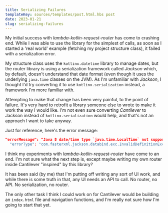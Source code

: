 ```yaml
---
title: Serializing Failures
templateKey: sources/templates/post.html.hbs post
date: 2023-01-21
slug: serializing-failures
---
```

My initial success with _lambda-kotlin-request-router_ has come to crashing end. While I was able to use the library for the simplest of calls, as soon as I started a 'real world' example (fetching my project structure class), it failed with a serialization error.

My structure class uses the `kotlinx.datetime` library to manage dates, but the router library is using a serialization framework called _Jackson_ which, by default, doesn't understand that date format (even though it uses the underlying `java.time` classes on the JVM). As I'm unfamiliar with _Jackson_, I thought I'd try converting it to use `kotlinx.serialization` instead, a framework I'm more familiar with.

Attempting to make that change has been very painful, to the point of failure. It's very hard to retrofit a library someone else to wrote to make it work the way I would like. I'm not even sure converting _Cantilever_ to Jackson instead of `kotlinx.serialization` would help, and that's not an approach I want to take anyway.

Just for reference, here's the error message:

```json
"errorMessage": "Java 8 date/time type `java.time.LocalTime` not supported by default: add Module \"com.fasterxml.jackson.datatype:jackson-datatype-jsr310\" to enable handling (through reference chain: org.liamjd.cantilever.api.controllers.Result$Success[\"value\"]->org.liamjd.cantilever.models.Structure[\"layouts\"]->org.liamjd.cantilever.models.Layouts[\"templates\"]->java.util.LinkedHashMap[\"templates/post.html.hbs\"]->org.liamjd.cantilever.models.Template[\"lastUpdated\"]->kotlinx.datetime.LocalDateTime[\"time\"]->kotlinx.datetime.LocalTime[\"value$kotlinx_datetime\"])",
  "errorType": "com.fasterxml.jackson.databind.exc.InvalidDefinitionException",
```

I think my experiments with _lambda-kotlin-request-router_ have come to an end. I'm not sure what the next step is, except maybe writing my own router inside Cantilever "inspired" by this library?

It has been said (by me) that I'm putting off writing any sort of UI work, and while there is some truth in that, any UI needs an API to call. No router, no API. No serialization, no router.

The only other task I think I could work on for Cantilever would be building an `index.html` file and navigation functions, and I'm really not sure how I'm going to start that yet.
